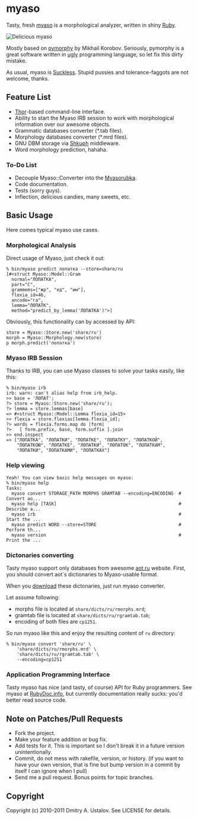 # myaso

Tasty, fresh [myaso](http://github.com/eveel/myaso)
is a morphological analyzer, written in shiny
[Ruby](http://ruby-lang.org/).

![Delicious myaso](https://github.com/eveel/myaso/raw/master/myaso.jpg)

Mostly based on
[pymorphy](http://bitbucket.org/kmike/pymorphy/)
by Mikhail Korobov. Seriously, pymorphy is a great
software written in [ugly](http://python.org/) programming
language, so let fix this dirty mistake.

As usual, myaso is [Suckless](http://suckless.ru/).
Stupid pussies and tolerance-faggots are not welcome,
thanks.

## Feature List

* [Thor](http://github.com/carlhuda/thor)-based command-line
interface.
* Ability to start the Myaso IRB session to work with
morphological information over our awesome objects.
* Grammatic databases converter (*.tab files).
* Morphology databases converter (*.mrd files).
* GNU DBM storage via [Shkuph](https://github.com/eveel/shkuph)
middleware.
* Word morphology prediction, hahaha.

### To-Do List

* Decouple Myaso::Converter into the
[Myasorubka](https://github.com/eveel/myasorubka).
* Code documentation.
* Tests (sorry guys).
* Inflection, delicious candies, many sweets, etc.

## Basic Usage

Here comes typical myaso use cases.

### Morphological Analysis

Direct usage of Myaso, just check it out:

    % bin/myaso predict лопатка --store=share/ru
    [#<struct Myaso::Model::Gram
      normal="ЛОПАТКА",
      part="С",
      grammems=["жр", "ед", "им"],
      flexia_id=46,
      ancode="га",
      lemma="ЛОПАТК",
      method="predict_by_lemma('ЛОПАТКА')">]

Obviously, this functionality can by accessed by API:

    store = Myaso::Store.new('share/ru')
    morph = Myaso::Morphology.new(store)
    p morph.predict('лопатка')

### Myaso IRB Session

Thanks to IRB, you can use Myaso classes to solve your tasks
easily, like this:

    % bin/myaso irb
    irb: warn: can't alias help from irb_help.
    >> base = 'ЛОПАТ';
    ?> store = Myaso::Store.new('share/ru');
    ?> lemma = store.lemmas[base]
    => #<struct Myaso::Model::Lemma flexia_id=15>
    >> flexia = store.flexias[lemma.flexia_id];
    ?> words = flexia.forms.map do |form|
    ?>   [ form.prefix, base, form.suffix ].join
    >> end.inspect
    => ["ЛОПАТКА", "ЛОПАТКИ", "ЛОПАТКЕ", "ЛОПАТКУ", "ЛОПАТКОЙ",
        "ЛОПАТКОЮ", "ЛОПАТКЕ", "ЛОПАТКИ", "ЛОПАТОК", "ЛОПАТКАМ",
        "ЛОПАТКИ", "ЛОПАТКАМИ", "ЛОПАТКАХ"]

### Help viewing

    Yeah! You can view basic help messages on myaso:
    % bin/myaso help
    Tasks:
      myaso convert STORAGE_PATH MORPHS GRAMTAB --encoding=ENCODING  # Convert ao...
      myaso help [TASK]                                              # Describe a...
      myaso irb                                                      # Start the ...
      myaso predict WORD --store=STORE                               # Perform th...
      myaso version                                                  # Print the ...

### Dictonaries converting

Tasty myaso support only databases from awesome
[aot.ru](http://aot.ru/) website. First, you should convert
aot`s dictionaries to Myaso-usable format.

When you [download](http://wiki.github.com/eveel/myaso/dictonaries-from-aotru)
these dictonaries, just run myaso converter.

Let assume following:

* morphs file is located at `share/dicts/ru/rmorphs.mrd`;
* gramtab file is located at `share/dicts/ru/rgramtab.tab`;
* encoding of both files are `cp1251`.

So run myaso like this and enjoy the resulting content of `ru`
directory:

    % bin/myaso convert 'share/ru' \
        'share/dicts/ru/rmorphs.mrd' \
        'share/dicts/ru/rgramtab.tab' \
        --encoding=cp1251

### Application Programming Interface

Tasty myaso has nice (and tasty, of course) API for Ruby
programmers. See myaso at
[RubyDoc.info](http://rubydoc.info/gems/myaso),
but currently documentation really sucks: you'd better
read source code.

## Note on Patches/Pull Requests

* Fork the project.
* Make your feature addition or bug fix.
* Add tests for it. This is important so
  I don't break it in a future version
  unintentionally.
* Commit, do not mess with rakefile, version, or history.
  (if you want to have your own version, that is
  fine but bump version in a commit by itself
  I can ignore when I pull)
* Send me a pull request. Bonus points for
  topic branches.

## Copyright

Copyright (c) 2010-2011 Dmitry A. Ustalov.
See LICENSE for details.
